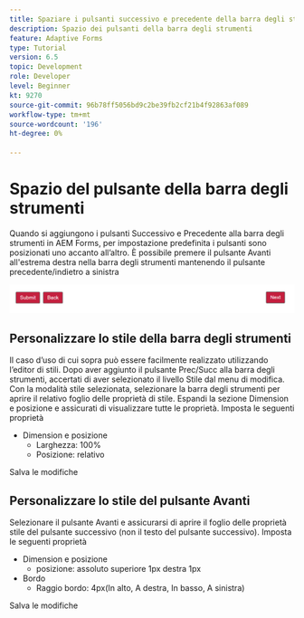 ```yaml
---
title: Spaziare i pulsanti successivo e precedente della barra degli strumenti
description: Spazio dei pulsanti della barra degli strumenti
feature: Adaptive Forms
type: Tutorial
version: 6.5
topic: Development
role: Developer
level: Beginner
kt: 9270
source-git-commit: 96b78ff5056bd9c2be39fb2cf21b4f92863af089
workflow-type: tm+mt
source-wordcount: '196'
ht-degree: 0%

---
```


# Spazio del pulsante della barra degli strumenti

Quando si aggiungono i pulsanti Successivo e Precedente alla barra degli strumenti in AEM Forms, per impostazione predefinita i pulsanti sono posizionati uno accanto all’altro. È possibile premere il pulsante Avanti all&#39;estrema destra nella barra degli strumenti mantenendo il pulsante precedente/indietro a sinistra

![spaziatura barra degli strumenti](assets/toolbar-spacing.png)


## Personalizzare lo stile della barra degli strumenti

Il caso d’uso di cui sopra può essere facilmente realizzato utilizzando l’editor di stili. Dopo aver aggiunto il pulsante Prec/Succ alla barra degli strumenti, accertati di aver selezionato il livello Stile dal menu di modifica. Con la modalità stile selezionata, selezionare la barra degli strumenti per aprire il relativo foglio delle proprietà di stile. Espandi la sezione Dimension e posizione e assicurati di visualizzare tutte le proprietà. Imposta le seguenti proprietà
* Dimension e posizione
   * Larghezza: 100%
   * Posizione: relativo

Salva le modifiche

## Personalizzare lo stile del pulsante Avanti

Selezionare il pulsante Avanti e assicurarsi di aprire il foglio delle proprietà stile del pulsante successivo (non il testo del pulsante successivo). Imposta le seguenti proprietà
* Dimension e posizione
   * posizione: assoluto superiore 1px destra 1px
* Bordo
   * Raggio bordo: 4px(In alto, A destra, In basso, A sinistra)

Salva le modifiche
